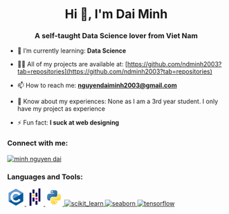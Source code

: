 <h1 align="center">Hi 👋, I'm Dai Minh</h1>
<h3 align="center">A self-taught Data Science lover from Viet Nam</h3>

- 🌱 I’m currently learning: **Data Science**

- 👨‍💻 All of my projects are available at: [https://github.com/ndminh2003?tab=repositories](https://github.com/ndminh2003?tab=repositories)

- 📫 How to reach me: **nguyendaiminh2003@gmail.com**

- 📄 Know about my experiences: None as I am a 3rd year student. I only have my project as experience

- ⚡ Fun fact: **I suck at web designing**

<h3 align="left">Connect with me:</h3>
<p align="left">
<a href="https://kaggle.com/minhnguyendai" target="blank"><img align="center" src="https://raw.githubusercontent.com/rahuldkjain/github-profile-readme-generator/master/src/images/icons/Social/kaggle.svg" alt="minh nguyen dai" height="30" width="40" /></a>


<h3 align="left">Languages and Tools:</h3>
<p align="left"> <a href="https://www.cprogramming.com/" target="_blank" rel="noreferrer"> <img src="https://raw.githubusercontent.com/devicons/devicon/master/icons/c/c-original.svg" alt="c" width="40" height="40"/> </a> <a href="https://pandas.pydata.org/" target="_blank" rel="noreferrer"> <img src="https://raw.githubusercontent.com/devicons/devicon/2ae2a900d2f041da66e950e4d48052658d850630/icons/pandas/pandas-original.svg" alt="pandas" width="40" height="40"/> </a> <a href="https://www.python.org" target="_blank" rel="noreferrer"> <img src="https://raw.githubusercontent.com/devicons/devicon/master/icons/python/python-original.svg" alt="python" width="40" height="40"/> </a> <a href="https://scikit-learn.org/" target="_blank" rel="noreferrer"> <img src="https://upload.wikimedia.org/wikipedia/commons/0/05/Scikit_learn_logo_small.svg" alt="scikit_learn" width="40" height="40"/> </a> <a href="https://seaborn.pydata.org/" target="_blank" rel="noreferrer"> <img src="https://seaborn.pydata.org/_images/logo-mark-lightbg.svg" alt="seaborn" width="40" height="40"/> </a> <a href="https://www.tensorflow.org" target="_blank" rel="noreferrer"> <img src="https://www.vectorlogo.zone/logos/tensorflow/tensorflow-icon.svg" alt="tensorflow" width="40" height="40"/> </a> </p>

